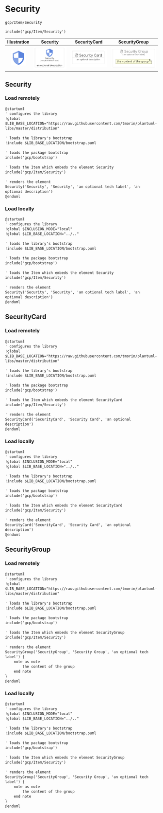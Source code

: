# Security


```text
gcp/Item/Security
```

```text
include('gcp/Item/Security')
```



| Illustration | Security | SecurityCard | SecurityGroup |
| :---: | :---: | :---: | :---: |
| ![illustration for Illustration](../../gcp/Item/Security.png) | ![illustration for Security](../../gcp/Item/Security.Local.png) | ![illustration for SecurityCard](../../gcp/Item/SecurityCard.Local.png) | ![illustration for SecurityGroup](../../gcp/Item/SecurityGroup.Local.png) |




## Security

### Load remotely
```plantuml
@startuml
' configures the library
!global $LIB_BASE_LOCATION="https://raw.githubusercontent.com/tmorin/plantuml-libs/master/distribution"

' loads the library's bootstrap
!include $LIB_BASE_LOCATION/bootstrap.puml

' loads the package bootstrap
include('gcp/bootstrap')

' loads the Item which embeds the element Security
include('gcp/Item/Security')

' renders the element
Security('Security', 'Security', 'an optional tech label', 'an optional description')
@enduml
```

### Load locally
```plantuml
@startuml
' configures the library
!global $INCLUSION_MODE="local"
!global $LIB_BASE_LOCATION="../.."

' loads the library's bootstrap
!include $LIB_BASE_LOCATION/bootstrap.puml

' loads the package bootstrap
include('gcp/bootstrap')

' loads the Item which embeds the element Security
include('gcp/Item/Security')

' renders the element
Security('Security', 'Security', 'an optional tech label', 'an optional description')
@enduml
```

## SecurityCard

### Load remotely
```plantuml
@startuml
' configures the library
!global $LIB_BASE_LOCATION="https://raw.githubusercontent.com/tmorin/plantuml-libs/master/distribution"

' loads the library's bootstrap
!include $LIB_BASE_LOCATION/bootstrap.puml

' loads the package bootstrap
include('gcp/bootstrap')

' loads the Item which embeds the element SecurityCard
include('gcp/Item/Security')

' renders the element
SecurityCard('SecurityCard', 'Security Card', 'an optional description')
@enduml
```

### Load locally
```plantuml
@startuml
' configures the library
!global $INCLUSION_MODE="local"
!global $LIB_BASE_LOCATION="../.."

' loads the library's bootstrap
!include $LIB_BASE_LOCATION/bootstrap.puml

' loads the package bootstrap
include('gcp/bootstrap')

' loads the Item which embeds the element SecurityCard
include('gcp/Item/Security')

' renders the element
SecurityCard('SecurityCard', 'Security Card', 'an optional description')
@enduml
```

## SecurityGroup

### Load remotely
```plantuml
@startuml
' configures the library
!global $LIB_BASE_LOCATION="https://raw.githubusercontent.com/tmorin/plantuml-libs/master/distribution"

' loads the library's bootstrap
!include $LIB_BASE_LOCATION/bootstrap.puml

' loads the package bootstrap
include('gcp/bootstrap')

' loads the Item which embeds the element SecurityGroup
include('gcp/Item/Security')

' renders the element
SecurityGroup('SecurityGroup', 'Security Group', 'an optional tech label') {
    note as note
        the content of the group
    end note
}
@enduml
```

### Load locally
```plantuml
@startuml
' configures the library
!global $INCLUSION_MODE="local"
!global $LIB_BASE_LOCATION="../.."

' loads the library's bootstrap
!include $LIB_BASE_LOCATION/bootstrap.puml

' loads the package bootstrap
include('gcp/bootstrap')

' loads the Item which embeds the element SecurityGroup
include('gcp/Item/Security')

' renders the element
SecurityGroup('SecurityGroup', 'Security Group', 'an optional tech label') {
    note as note
        the content of the group
    end note
}
@enduml
```

